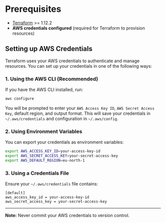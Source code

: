 # Prerequisites

- [Terraform](https://www.terraform.io/downloads.html) >= 1.12.2
- **AWS credentials configured** (required for Terraform to provision resources)

## Setting up AWS Credentials

Terraform uses your AWS credentials to authenticate and manage resources. You can set up your credentials in one of the following ways:

### 1. Using the AWS CLI (Recommended)

If you have the AWS CLI installed, run:

```sh
aws configure
```
You will be prompted to enter your `AWS Access Key ID`, `AWS Secret Access Key`, default region, and output format. This will save your credentials in `~/.aws/credentials` and configuration in `~/.aws/config`.

### 2. Using Environment Variables

You can export your credentials as environment variables:

```sh
export AWS_ACCESS_KEY_ID=your-access-key-id
export AWS_SECRET_ACCESS_KEY=your-secret-access-key
export AWS_DEFAULT_REGION=eu-north-1
```

### 3. Using a Credentials File

Ensure your `~/.aws/credentials` file contains:

```
[default]
aws_access_key_id = your-access-key-id
aws_secret_access_key = your-secret-access-key
```

---

**Note:** Never commit your AWS credentials to version control. 